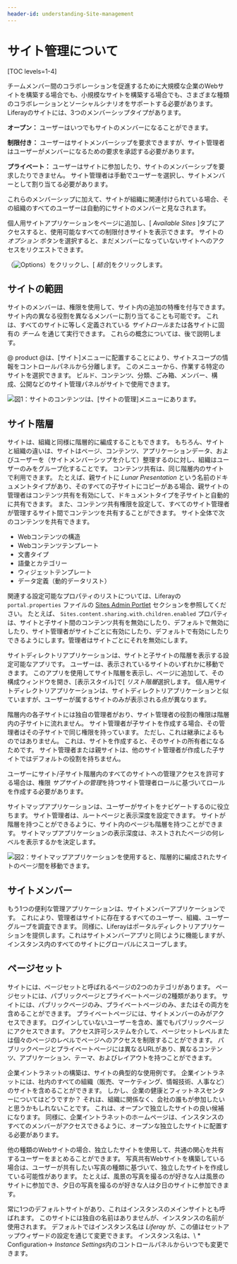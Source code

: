 ```yaml
---
header-id: understanding-Site-management
---
```


# サイト管理について

[TOC levels=1-4]

チームメンバー間のコラボレーションを促進するために大規模な企業のWebサイトを構築する場合でも、小規模なサイトを構築する場合でも、さまざまな種類のコラボレーションとソーシャルシナリオをサポートする必要があります。 Liferayのサイトには、3つのメンバーシップタイプがあります。

**オープン：** ユーザーはいつでもサイトのメンバーになることができます。

**制限付き：** ユーザーはサイトメンバーシップを要求できますが、サイト管理者はユーザーがメンバーになるための要求を承認する必要があります。

**プライベート：** ユーザーはサイトに参加したり、サイトのメンバーシップを要求したりできません。 サイト管理者は手動でユーザーを選択し、サイトメンバーとして割り当てる必要があります。

これらのメンバーシップに加えて、サイトが組織に関連付けられている場合、その組織のすべてのユーザーは自動的にサイトのメンバーと見なされます。

個人用サイトアプリケーションをページに追加し、[ *Available Sites* ]タブにアクセスすると、使用可能なすべての制限付きサイトを表示できます。 サイトの *オプション* ボタンを選択すると、まだメンバーになっていないサイトへのアクセスをリクエストできます。

（![Options](../../../../images/icon-actions.png)）をクリックし、[ *結合*]をクリックします。

## サイトの範囲

サイトのメンバーは、権限を使用して、サイト内の追加の特権を付与できます。 サイト内の異なる役割を異なるメンバーに割り当てることも可能です。 これは、すべてのサイトに等しく定義されている *サイトロール*または各サイトに固有の *チーム* を通じて実行できます。 これらの概念については、後で説明します。

@ product @は、[サイト]メニューに配置することにより、サイトスコープの情報をコントロールパネルから分離します。 このメニューから、作業する特定のサイトを選択できます。 ビルド、コンテンツ、分類、ごみ箱、メンバー、構成、公開などのサイト管理パネルがサイトで使用できます。

![図1：サイトのコンテンツは、[サイトの管理]メニューにあります。](../../../../images/web-content-site-content.png)

## サイト階層

サイトは、組織と同様に階層的に編成することもできます。 もちろん、サイトと組織の違いは、サイトはページ、コンテンツ、アプリケーションデータ、およびユーザーを（サイトメンバーシップを介して）整理するのに対し、組織はユーザーのみをグループ化することです。 コンテンツ共有は、同じ階層内のサイトで利用できます。 たとえば、親サイトに *Lunar Presentation* という名前のドキュメントタイプがあり、そのすべての子サイトにコピーがある場合、親サイトの管理者はコンテンツ共有を有効にして、ドキュメントタイプを子サイトと自動的に共有できます。 また、コンテンツ共有権限を設定して、すべてのサイト管理者が管理するサイト間でコンテンツを共有することができます。 サイト全体で次のコンテンツを共有できます。

  - Webコンテンツの構造
  - Webコンテンツテンプレート
  - 文書タイプ
  - 語彙とカテゴリー
  - ウィジェットテンプレート
  - データ定義（動的データリスト）

関連する設定可能なプロパティのリストについては、Liferayの `portal.properties` ファイルの [Sites Admin Portlet](https://docs.liferay.com/portal/7.1/propertiesdoc/portal.properties.html#Sites%20Admin%20Portlet) セクションを参照してください。 たとえば、 `Sites.content.sharing.with.children.enabled` プロパティは、サイトと子サイト間のコンテンツ共有を無効にしたり、デフォルトで無効にしたり、サイト管理者がサイトごとに有効にしたり、デフォルトで有効にしたりできるようにします。管理者はサイトごとにそれを無効にします。

サイトディレクトリアプリケーションは、サイトと子サイトの階層を表示する設定可能なアプリです。 ユーザーは、表示されているサイトのいずれかに移動できます。 このアプリを使用してサイト階層を表示し、ページに追加して、その構成ウィンドウを開き、[表示スタイル]で[ *リスト階層*選択します。 個人用サイトディレクトリアプリケーションは、サイトディレクトリアプリケーションと似ていますが、ユーザーが属するサイトのみが表示される点が異なります。

階層内の各子サイトには独自の管理者がおり、サイト管理者の役割の権限は階層内の子サイトに流れません。 サイト管理者が子サイトを作成する場合、その管理者はその子サイトで同じ権限を持っています。 ただし、これは継承によるものではありません。 これは、サイトを作成すると、そのサイトの所有者になるためです。 サイト管理者または親サイトは、他のサイト管理者が作成した子サイトではデフォルトの役割を持ちません。

ユーザーにサイト/子サイト階層内のすべてのサイトへの管理アクセスを許可する場合は、権限 *サブサイトの管理*を持つサイト管理者ロールに基づいてロールを作成する必要があります。

サイトマップアプリケーションは、ユーザーがサイトをナビゲートするのに役立ちます。 サイト管理者は、ルートページと表示深度を設定できます。 サイトが階層を持つことができるように、サイト内のページも階層を持つことができます。 サイトマップアプリケーションの表示深度は、ネストされたページの何レベルを表示するかを決定します。

![図2：サイトマップアプリケーションを使用すると、階層的に編成されたサイトのページ間を移動できます。](../../../../images/site-directory-site-map.png)

## サイトメンバー

もう1つの便利な管理アプリケーションは、サイトメンバーアプリケーションです。 これにより、管理者はサイトに存在するすべてのユーザー、組織、ユーザーグループを調査できます。 同様に、Liferayはポータルディレクトリアプリケーションを提供します。これはサイトメンバーアプリと同じように機能しますが、インスタンス内のすべてのサイトにグローバルにスコープします。

## ページセット

サイトには、ページセットと呼ばれるページの2つのカテゴリがあります。 ページセットには、パブリックページとプライベートページの2種類があります。 サイトには、パブリックページのみ、プライベートページのみ、またはその両方を含めることができます。 プライベートページには、サイトメンバーのみがアクセスできます。 ログインしていないユーザーを含め、誰でもパブリックページにアクセスできます。 アクセス許可システムを介して、ページセットレベルまたは個々のページのレベルでページへのアクセスを制限することができます。 パブリックページとプライベートページには異なるURLがあり、異なるコンテンツ、アプリケーション、テーマ、およびレイアウトを持つことができます。

企業イントラネットの構築は、サイトの典型的な使用例です。 企業イントラネットには、社内のすべての組織（販売、マーケティング、情報技術、人事など）のサイトを含めることができます。 しかし、企業の健康とフィットネスセンターについてはどうですか？ それは、組織に関係なく、会社の誰もが参加したいと思うかもしれないことです。 これは、オープンで独立したサイトの良い候補になります。 同様に、企業イントラネットのホームページは、インスタンスのすべてのメンバーがアクセスできるように、オープンな独立したサイトに配置する必要があります。

他の種類のWebサイトの場合、独立したサイトを使用して、共通の関心を共有するユーザーをまとめることができます。 写真共有Webサイトを構築している場合は、ユーザーが共有したい写真の種類に基づいて、独立したサイトを作成している可能性があります。 たとえば、風景の写真を撮るのが好きな人は風景のサイトに参加でき、夕日の写真を撮るのが好きな人は夕日のサイトに参加できます。

常に1つのデフォルトサイトがあり、これはインスタンスのメインサイトとも呼ばれます。 このサイトには独自の名前はありませんが、インスタンスの名前が使用されます。 デフォルトではインスタンス名は *Liferay* が、この値はセットアップウィザードの設定を通じて変更できます。 インスタンス名は、\ * Configuration→ *Instance Settings*内のコントロールパネルからいつでも変更できます。
